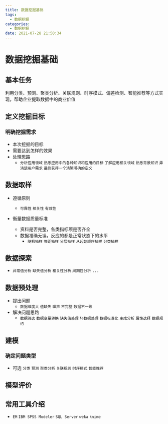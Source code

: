 ```yaml
---
title: 数据挖掘基础
tags:
  - 数据挖掘
categories:
  - 数据挖掘 
date: 2021-07-28 21:50:34
---
```


# 数据挖掘基础

## 基本任务
利用分类、预测、聚类分析、关联规则、时序模式、偏差检测、智能推荐等方式实现，帮助企业提取数据中的商业价值


## 定义挖掘目标

### 明确挖掘需求
- 本次挖掘的目标
- 需要达到怎样的效果
- 处理思路
  - `分析应用领域` `熟悉应用中的各种知识和应用的目标` `了解应用相关领域` `熟悉背景知识` `弄清楚用户需求` `最终获得一个清晰明确的定义`

##  数据取样

- 遵循原则
  - `可靠性` `相关性` `有效性` 
  
- 衡量数据质量标准
  - 资料是否完整，各类指标项是否齐全
  - 数据准确无误，反应的都是正常状态下的水平
    - `随机抽样` `等距抽样` `分层抽样` `从起始顺序抽样` `分类抽样`

## 数据探索
- `异常值分析` `缺失值分析` `相关性分析` `周期性分析` `...`
 

## 数据预处理
- 提出问题
  - `数据维度大` `值缺失` `噪声` `不完整` `数据不一致`
- 解决问题思路 
  - `数据筛选` `数据变量转换` `缺失值处理` `坏数据处理` `数据标准化` `主成分析` `属性选择` `数据规约`

## 建模
### 确定问题类型
- 可选 `分类` `预测` `聚类分析` `关联规则` `时序模式` `智能推荐`

## 模型评价

## 常用工具介绍
- `EM` `IBM SPSS Modeler` `SQL Server` `weka` `knime` 